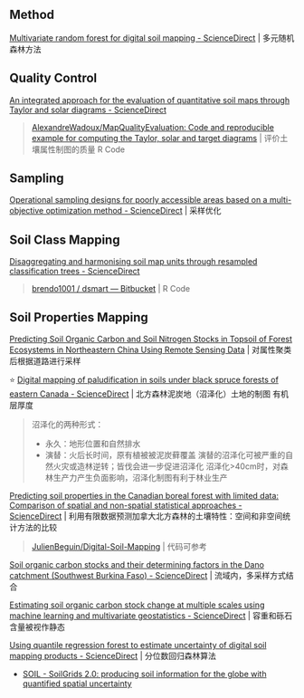 
## Method

[Multivariate random forest for digital soil mapping - ScienceDirect](https://www.sciencedirect.com/science/article/pii/S0016706123000423) | 多元随机森林方法

## Quality Control

[An integrated approach for the evaluation of quantitative soil maps through Taylor and solar diagrams - ScienceDirect](https://www.sciencedirect.com/science/article/pii/S0016706121004122)

> [AlexandreWadoux/MapQualityEvaluation: Code and reproducible example for computing the Taylor, solar and target diagrams](https://github.com/AlexandreWadoux/MapQualityEvaluation) | 评价土壤属性制图的质量 R Code

## Sampling

[Operational sampling designs for poorly accessible areas based on a multi-objective optimization method - ScienceDirect](https://www.sciencedirect.com/science/article/pii/S0016706124001174) | 采样优化

## Soil Class Mapping

[Disaggregating and harmonising soil map units through resampled classification trees - ScienceDirect](https://www.sciencedirect.com/science/article/pii/S0016706113003522?via%3Dihub)

> [brendo1001 / dsmart — Bitbucket](https://bitbucket.org/brendo1001/dsmart/src/master/) | R Code

## Soil Properties Mapping

[Predicting Soil Organic Carbon and Soil Nitrogen Stocks in Topsoil of Forest Ecosystems in Northeastern China Using Remote Sensing Data](https://www.mdpi.com/2072-4292/12/7/1115) | 对属性聚类后根据道路进行采样

⭐ [Digital mapping of paludification in soils under black spruce forests of eastern Canada - ScienceDirect](https://www.sciencedirect.com/science/article/abs/pii/S235200941830172X) | 北方森林泥炭地（沼泽化）土地的制图 有机层厚度

> 沼泽化的两种形式：
> - 永久：地形位置和自然排水
> - 演替：火后长时间，原有植被被泥炭藓覆盖
> 演替的沼泽化可被严重的自然火灾或造林逆转；皆伐会进一步促进沼泽化
> 沼泽化>40cm时，对森林生产力产生负面影响，沼泽化制图有利于林业生产

[Predicting soil properties in the Canadian boreal forest with limited data: Comparison of spatial and non-spatial statistical approaches - ScienceDirect](https://www.sciencedirect.com/science/article/pii/S0016706116308734) | 利用有限数据预测加拿大北方森林的土壤特性：空间和非空间统计方法的比较

> [JulienBeguin/Digital-Soil-Mapping](https://github.com/JulienBeguin/Digital-Soil-Mapping) | 代码可参考

[Soil organic carbon stocks and their determining factors in the Dano catchment (Southwest Burkina Faso) - ScienceDirect](https://www.sciencedirect.com/science/article/pii/S0341816218301280) | 流域内，多采样方式结合

[Estimating soil organic carbon stock change at multiple scales using machine learning and multivariate geostatistics - ScienceDirect](https://www.sciencedirect.com/science/article/pii/S0016706121004365) | 容重和砾石含量被视作静态

[Using quantile regression forest to estimate uncertainty of digital soil mapping products - ScienceDirect](https://www.sciencedirect.com/science/article/abs/pii/S001670611631059X?via%3Dihub) | 分位数回归森林算法

- [SOIL - SoilGrids 2.0: producing soil information for the globe with quantified spatial uncertainty](https://soil.copernicus.org/articles/7/217/2021/)
